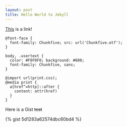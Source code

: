 ```yaml
---
layout: post
title: Hello World to Jekyll
---
```


[This](http://legato.ninja) is a link!

<pre><code class="css">@font-face {
  font-family: Chunkfive; src: url('Chunkfive.otf');
}

body, .usertext {
  color: #F0F0F0; background: #600;
  font-family: Chunkfive, sans;
}

@import url(print.css);
@media print {
  a[href^=http]::after {
    content: attr(href)
  }
}
</code></pre>

Here is a Gist <del>test</del>

{% gist 5d1283a62574dbc60bd4 %}
